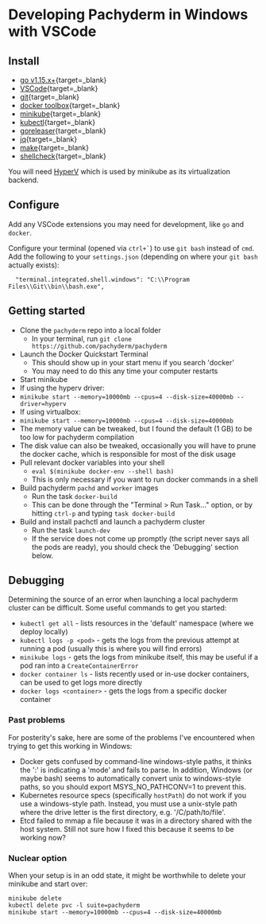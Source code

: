 # Developing Pachyderm in Windows with VSCode

## Install

* [go v1.15.x+](https://go.dev/dl/){target=_blank}
* [VSCode](https://code.visualstudio.com/download){target=_blank}
* [git](https://git-scm.com/download/win){target=_blank}
* [docker toolbox](https://github.com/docker-archive/toolbox/releases){target=_blank}
* [minikube](https://minikube.sigs.k8s.io/docs/start/){target=_blank}
* [kubectl](https://kubernetes.io/docs/tasks/tools/){target=_blank}
* [goreleaser](https://github.com/goreleaser/goreleaser/releases){target=_blank}
* [jq](https://stedolan.github.io/jq/download/){target=_blank}
* [make](http://gnuwin32.sourceforge.net/packages/make.htm){target=_blank}
* [shellcheck](https://github.com/koalaman/shellcheck#user-content-installing){target=_blank}

You will need [HyperV](https://docs.microsoft.com/en-us/virtualization/hyper-v-on-windows/quick-start/enable-hyper-v) which is used by minikube as its virtualization backend.

## Configure

Add any VSCode extensions you may need for development, like `go` and `docker`.

Configure your terminal (opened via `` ctrl+` ``) to use `git bash` instead of `cmd`.  Add the following to your `settings.json` (depending on where your `git bash` actually exists):
```
  "terminal.integrated.shell.windows": "C:\\Program Files\\Git\\bin\\bash.exe",
```

## Getting started

* Clone the `pachyderm` repo into a local folder
  * In your terminal, run `git clone https://github.com/pachyderm/pachyderm`
* Launch the Docker Quickstart Terminal
  * This should show up in your start menu if you search 'docker'
  * You may need to do this any time your computer restarts
* Start minikube 
 * If using the hyperv driver:
  * `minikube start --memory=10000mb --cpus=4 --disk-size=40000mb --driver=hyperv`
 * If using virtualbox:
  * `minikube start --memory=10000mb --cpus=4 --disk-size=40000mb`
 * The memory value can be tweaked, but I found the default (1 GB) to be too low for pachyderm compilation
 * The disk value can also be tweaked, occasionally you will have to prune the docker cache, which is responsible for most of the disk usage
* Pull relevant docker variables into your shell
  * `eval $(minikube docker-env --shell bash)`
  * This is only necessary if you want to run docker commands in a shell
* Build pachyderm `pachd` and `worker` images
  * Run the task `docker-build`
  * This can be done through the "Terminal > Run Task..." option, or by hitting `ctrl-p` and typing `task docker-build`
* Build and install pachctl and launch a pachyderm cluster
  * Run the task `launch-dev`
  * If the service does not come up promptly (the script never says all the pods are ready), you should check the 'Debugging' section below.

## Debugging

Determining the source of an error when launching a local pachyderm cluster can be difficult.  Some useful commands to get you started:

* `kubectl get all` - lists resources in the 'default' namespace (where we deploy locally)
* `kubectl logs -p <pod>` - gets the logs from the previous attempt at running a pod (usually this is where you will find errors)
* `minikube logs` - gets the logs from minikube itself, this may be useful if a pod ran into a `CreateContainerError`
* `docker container ls` - lists recently used or in-use docker containers, can be used to get logs more directly
* `docker logs <container>` - gets the logs from a specific docker container

### Past problems

For posterity's sake, here are some of the problems I've encountered when trying to get this working in Windows:

* Docker gets confused by command-line windows-style paths, it thinks the ':' is indicating a 'mode' and fails to parse.  In addition, Windows (or maybe bash) seems to automatically convert unix to windows-style paths, so you should export MSYS_NO_PATHCONV=1 to prevent this.
* Kubernetes resource specs (specifically `hostPath`) do not work if you use a windows-style path.  Instead, you must use a unix-style path where the drive letter is the first directory, e.g. '/C/path/to/file'.
* Etcd failed to mmap a file because it was in a directory shared with the host system.  Still not sure how I fixed this because it seems to be working now?

### Nuclear option

When your setup is in an odd state, it might be worthwhile to delete your minikube and start over:

```
minikube delete
kubectl delete pvc -l suite=pachyderm 
minikube start --memory=10000mb --cpus=4 --disk-size=40000mb
```